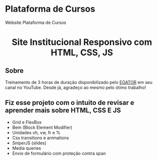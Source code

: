 # Plataforma de Cursos
 Website Plataforma de Cursos
<h1 align="center">Site Institucional Responsivo com HTML, CSS, JS</h1>

## Sobre 
Treinamento de 3 horas de duração disponibilizado pelo [EGATOR](https://youtu.be/--XrIa-iey0) em seu canal no YouTube. Desde já, agradeço ao mesmo pelo ótimo trabalho!

## Fiz esse projeto com o intuito de revisar e aprender mais sobre HTML, CSS E JS

- Grid e FlexBox
- Bem (Block Element Modifier)
- Unidades vh, vw, fr e %
- Css transitions e animations
- SniperJS (slides)
- Media queries
- Envio de formulário com proteção contra span
